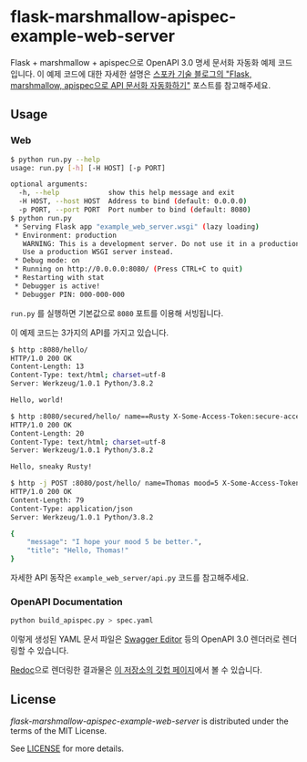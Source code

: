 # flask-marshmallow-apispec-example-web-server

Flask + marshmallow + apispec으로 OpenAPI 3.0 명세 문서화 자동화 예제 코드입니다.
이 예제 코드에 대한 자세한 설명은
[스포카 기술 블로그의 "Flask, marshmallow, apispec으로 API 문서화 자동화하기"](https://spoqa.github.io/2021/03/23/flask-marshmallow-apispec.html)
포스트를 참고해주세요.

## Usage

### Web

```sh
$ python run.py --help
usage: run.py [-h] [-H HOST] [-p PORT]

optional arguments:
  -h, --help            show this help message and exit
  -H HOST, --host HOST  Address to bind (default: 0.0.0.0)
  -p PORT, --port PORT  Port number to bind (default: 8080)
$ python run.py
 * Serving Flask app "example_web_server.wsgi" (lazy loading)
 * Environment: production
   WARNING: This is a development server. Do not use it in a production deployment.
   Use a production WSGI server instead.
 * Debug mode: on
 * Running on http://0.0.0.0:8080/ (Press CTRL+C to quit)
 * Restarting with stat
 * Debugger is active!
 * Debugger PIN: 000-000-000
```

`run.py` 를 실행하면 기본값으로 `8080` 포트를 이용해 서빙됩니다.

이 예제 코드는 3가지의 API를 가지고 있습니다.

```sh
$ http :8080/hello/
HTTP/1.0 200 OK
Content-Length: 13
Content-Type: text/html; charset=utf-8
Server: Werkzeug/1.0.1 Python/3.8.2

Hello, world!

$ http :8080/secured/hello/ name==Rusty X-Some-Access-Token:secure-access-token
HTTP/1.0 200 OK
Content-Length: 20
Content-Type: text/html; charset=utf-8
Server: Werkzeug/1.0.1 Python/3.8.2

Hello, sneaky Rusty!

$ http -j POST :8080/post/hello/ name=Thomas mood=5 X-Some-Access-Token:secure-access-token
HTTP/1.0 200 OK
Content-Length: 79
Content-Type: application/json
Server: Werkzeug/1.0.1 Python/3.8.2

{
    "message": "I hope your mood 5 be better.",
    "title": "Hello, Thomas!"
}
```

자세한 API 동작은 `example_web_server/api.py` 코드를 참고해주세요.

### OpenAPI Documentation

```sh
python build_apispec.py > spec.yaml
```

이렇게 생성된 YAML 문서 파일은 [Swagger Editor](https://editor.swagger.io) 등의
OpenAPI 3.0 렌더러로 렌더링할 수 있습니다.

[Redoc](https://github.com/Redocly/redoc)으로 렌더링한 결과물은
[이 저장소의 깃헙 페이지](https://spoqa.github.io/flask-marshmallow-apispec-example-web-server/index.html)에서
볼 수 있습니다.

## License

_flask-marshmallow-apispec-example-web-server_ is distributed under the terms of the MIT License.

See [LICENSE](LICENSE) for more details.

